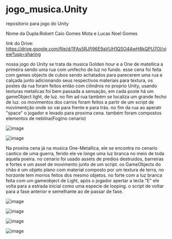 # jogo_musica.Unity
repositorio para jogo do Unity

Nome da Dupla:Robert Caio Gomes Mota e Lucas Noel Gomes

link do Drive: https://drive.google.com/file/d/1FAs5RJfj96E9aVUH1QSO44wH8kQPU7Ol/view?usp=sharing

nossa jogo do Unity se trata da musica Golden hour e a One de matellica a primeira sendo uma rua com umfecho de luz no fundo. esse cena foi feita com games objects de cubos sendo achatados para parecerem uma rua e calçada junto adicionando seus respectivos materiais para textura, os postes da rua foram feitos então com cilindros no proprio Unity, usando texturas metalicas foi bem passada a sensação, em cada poste há um gameObject light, de luz. no fim ad rua também se localiza um grande fecho de luz. os movimentos dos carros foram feitos a partir de um script de movimentção onde so vai para frente e para trás. no fim da rua ao aperatr "space" o jogador e levado para proxima cena. também foram compostos elementos de neblina(Fog)no cenario)

![image](https://github.com/Rob3rt2/jogo_musica.Unity/assets/127865166/432a2bf7-4024-4f07-8c71-4697eb7f43c5)

![image](https://github.com/Rob3rt2/jogo_musica.Unity/assets/127865166/6cb69bec-5332-418f-973f-36fac32ec71f)


Na proxina cena já na musica One-Metallica, ele se encontra no cenario caotico de uma guerra, ferido ele ve longe uma luz branca no meio de toda aquela poeira. no cenario foi usado assets de predios destruidos, barreiras e fortes e um asset de movimento junto de um script. os GameObjects do chão é um objeto plano com material composto por um textura de terra, no horzonte tem morros feitos dos mesmo objetos. no forte com a luz branca feita com um gameobject de Light, após o jogador apertar a tecla "E" ele volta para a estrada inicial como uma especie de looping. o script de voltar para a fase anterior e semelhante ao de passar de fase.


![image](https://github.com/Rob3rt2/jogo_musica.Unity/assets/127865166/e6e25f0d-8a53-49f0-8b9d-d03acf0c5e68)



![image](https://github.com/Rob3rt2/jogo_musica.Unity/assets/127865166/39d7b1c3-b513-4023-b4e0-9e491aa57d9f)


![image](https://github.com/Rob3rt2/jogo_musica.Unity/assets/127865166/2f997f71-7ade-4258-b45d-88ed6460915f)


![image](https://github.com/Rob3rt2/jogo_musica.Unity/assets/127865166/1935653b-8762-496f-8f8a-09fd74f109ff)


